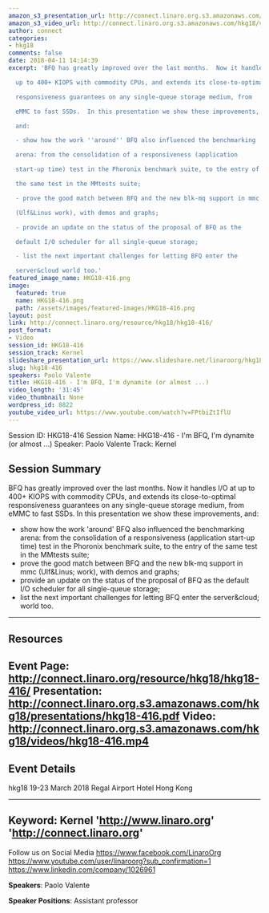 ```yaml
---
amazon_s3_presentation_url: http://connect.linaro.org.s3.amazonaws.com/hkg18/presentations/hkg18-416.pdf
amazon_s3_video_url: http://connect.linaro.org.s3.amazonaws.com/hkg18/videos/hkg18-416.mp4
author: connect
categories:
- hkg18
comments: false
date: 2018-04-11 14:14:39
excerpt: 'BFQ has greatly improved over the last months.  Now it handles I/O at

  up to 400+ KIOPS with commodity CPUs, and extends its close-to-optimal

  responsiveness guarantees on any single-queue storage medium, from

  eMMC to fast SSDs.  In this presentation we show these improvements,

  and:

  - show how the work ''around'' BFQ also influenced the benchmarking

  arena: from the consolidation of a responsiveness (application

  start-up time) test in the Phoronix benchmark suite, to the entry of

  the same test in the MMtests suite;

  - prove the good match between BFQ and the new blk-mq support in mmc

  (Ulf&Linus work), with demos and graphs;

  - provide an update on the status of the proposal of BFQ as the

  default I/O scheduler for all single-queue storage;

  - list the next important challenges for letting BFQ enter the

  server&cloud world too.'
featured_image_name: HKG18-416.png
image:
  featured: true
  name: HKG18-416.png
  path: /assets/images/featured-images/HKG18-416.png
layout: post
link: http://connect.linaro.org/resource/hkg18/hkg18-416/
post_format:
- Video
session_id: HKG18-416
session_track: Kernel
slideshare_presentation_url: https://www.slideshare.net/linaroorg/hkg18416-im-bfq-im-dynamite-or-almost
slug: hkg18-416
speakers: Paolo Valente
title: HKG18-416 - I'm BFQ, I'm dynamite (or almost ...)
video_length: '31:45'
video_thumbnail: None
wordpress_id: 8822
youtube_video_url: https://www.youtube.com/watch?v=FPtbiZtIflU
---
```


Session ID: HKG18-416
Session Name: HKG18-416 - I'm BFQ, I'm dynamite (or almost ...)
Speaker: Paolo Valente
Track: Kernel


## Session Summary
BFQ has greatly improved over the last months.  Now it handles I/O at
up to 400+ KIOPS with commodity CPUs, and extends its close-to-optimal
responsiveness guarantees on any single-queue storage medium, from
eMMC to fast SSDs.  In this presentation we show these improvements,
and:
- show how the work 'around' BFQ also influenced the benchmarking
arena: from the consolidation of a responsiveness (application
start-up time) test in the Phoronix benchmark suite, to the entry of
the same test in the MMtests suite;
- prove the good match between BFQ and the new blk-mq support in mmc
(Ulf&Linus; work), with demos and graphs;
- provide an update on the status of the proposal of BFQ as the
default I/O scheduler for all single-queue storage;
- list the next important challenges for letting BFQ enter the
server&cloud; world too.
---------------------------------------------------
## Resources
Event Page: http://connect.linaro.org/resource/hkg18/hkg18-416/
Presentation: http://connect.linaro.org.s3.amazonaws.com/hkg18/presentations/hkg18-416.pdf
Video: http://connect.linaro.org.s3.amazonaws.com/hkg18/videos/hkg18-416.mp4
 ---------------------------------------------------
## Event Details
hkg18
19-23 March 2018 
Regal Airport Hotel Hong Kong

---------------------------------------------------
Keyword: Kernel
'http://www.linaro.org'
'http://connect.linaro.org'
---------------------------------------------------
Follow us on Social Media
https://www.facebook.com/LinaroOrg
https://www.youtube.com/user/linaroorg?sub_confirmation=1
https://www.linkedin.com/company/1026961

**Speakers**: Paolo Valente

**Speaker Positions**: Assistant professor